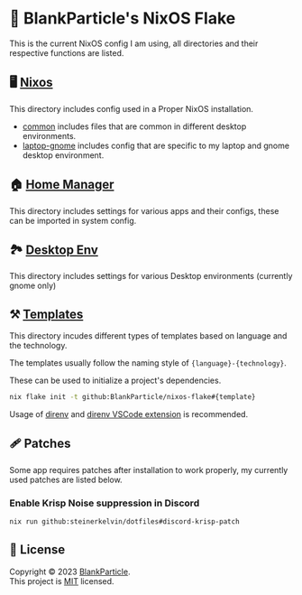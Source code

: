 # 🏡 BlankParticle's NixOS Flake

This is the current NixOS config I am using, all directories and their respective functions are listed.

## 🖥️ [Nixos](./nixos/)

This directory includes config used in a Proper NixOS installation.

- [common](./nixos/common/) includes files that are common in different desktop environments.
- [laptop-gnome](./nixos/laptop-gnome/) includes config that are specific to my laptop and gnome desktop environment.

## 🏠 [Home Manager](./home-manager/)

This directory includes settings for various apps and their configs, these can be imported in system config.

## 🏞️ [Desktop Env](./desktop-env/)

This directory includes settings for various Desktop environments (currently gnome only)

## ⚒️ [Templates](./templates/)

This directory incudes different types of templates based on language and the technology.

The templates usually follow the naming style of `{language}-{technology}`.

These can be used to initialize a project's dependencies.

```bash
nix flake init -t github:BlankParticle/nixos-flake#{template}
```

Usage of [direnv](https://direnv.net/) and [direnv VSCode extension](https://marketplace.visualstudio.com/items?itemName=mkhl.direnv) is recommended.

## 🩹 Patches

Some app requires patches after installation to work properly, my currently used patches are listed below.

### Enable Krisp Noise suppression in Discord

```bash
nix run github:steinerkelvin/dotfiles#discord-krisp-patch
```

## 📝 License
Copyright © 2023 [BlankParticle](https://github.com/BlankParticle). <br />
This project is [MIT](https://github.com/BlankParticle/nixos-flake/blob/main/LICENSE.txt) licensed.